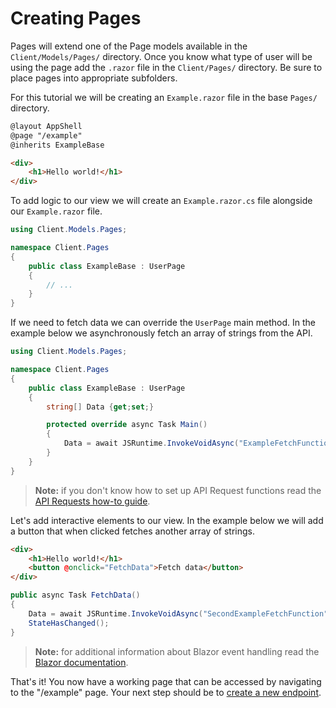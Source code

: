 # Creating Pages

Pages will extend one of the Page models available in the `Client/Models/Pages/` directory. Once you know what type of user will be using the page add the `.razor` file in the `Client/Pages/` directory. Be sure to place pages into appropriate subfolders.

For this tutorial we will be creating an `Example.razor` file in the base `Pages/` directory.

```html
@layout AppShell
@page "/example"
@inherits ExampleBase

<div>
    <h1>Hello world!</h1>
</div>
```

To add logic to our view we will create an `Example.razor.cs` file alongside our `Example.razor` file.

```csharp
using Client.Models.Pages;

namespace Client.Pages
{
    public class ExampleBase : UserPage
    {
        // ...
    }
}
```

If we need to fetch data we can override the `UserPage` main method. In the example below we asynchronously fetch an array of strings from the API.

```csharp
using Client.Models.Pages;

namespace Client.Pages
{
    public class ExampleBase : UserPage
    {
        string[] Data {get;set;}

        protected override async Task Main()
        {
            Data = await JSRuntime.InvokeVoidAsync("ExampleFetchFunction");
        }
    }
}
```

> **Note:** if you don't know how to set up API Request functions read the [API Requests how-to guide](/how-to/api-requests).

Let's add interactive elements to our view. In the example below we will add a button that when clicked fetches another array of strings.

```html
<div>
    <h1>Hello world!</h1>
    <button @onclick="FetchData">Fetch data</button>
</div>
```

```csharp
public async Task FetchData()
{
    Data = await JSRuntime.InvokeVoidAsync("SecondExampleFetchFunction");
    StateHasChanged();
}
```

> **Note:** for additional information about Blazor event handling read the [Blazor documentation](https://docs.microsoft.com/en-us/aspnet/core/blazor/components/event-handling?view=aspnetcore-5.0).

That's it! You now have a working page that can be accessed by navigating to the "/example" page. Your next step should be to [create a new endpoint](/tutorials/creating-endpoints).
